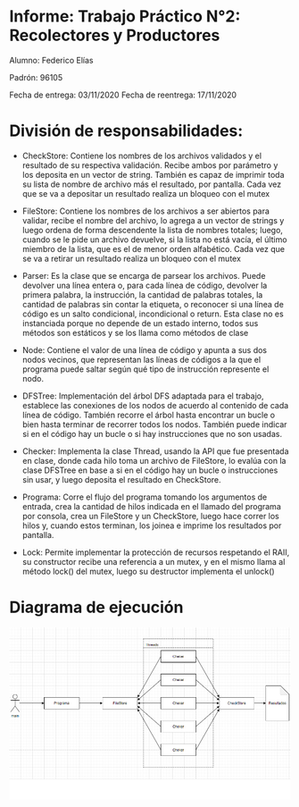 # Informe: Trabajo Práctico N°2: Recolectores y Productores

Alumno: Federico Elías

Padrón: 96105

Fecha de entrega: 03/11/2020
Fecha de reentrega: 17/11/2020

# División de responsabilidades:

- CheckStore:
		Contiene los nombres de los archivos validados y el resultado de su
		respectiva validación. Recibe ambos por parámetro y los deposita en un
		vector de string. También es capaz de imprimir toda su lista de nombre
		de archivo más el resultado, por pantalla.
		Cada vez que se va a depositar un resultado realiza un bloqueo con el mutex

- FileStore:
		Contiene los nombres de los archivos a ser abiertos para validar,
		recibe el nombre del archivo, lo agrega a un vector de strings y luego
		ordena de forma descendente la lista de nombres totales; luego, cuando
		se le pide un archivo devuelve, si la lista no está vacía, el último
		miembro de la lista, que es el de menor orden alfabético.
		Cada vez que se va a retirar un resultado realiza un bloqueo con el mutex

- Parser:
		Es la clase que se encarga de parsear los archivos. Puede devolver
		una línea entera o, para cada línea de código, devolver la primera palabra,
		la instrucción, la cantidad de palabras totales, la cantidad de palabras
		sin contar la etiqueta, o reconocer si una línea de código es
		un salto condicional, incondicional o return.
		Esta clase no es instanciada porque no depende de un estado interno,
		todos sus métodos son estáticos y se los llama como métodos de clase	

- Node:
		Contiene el valor de una línea de código y apunta a sus dos nodos vecinos,
		que representan las líneas de códigos a la que el programa puede saltar según
		qué tipo de instrucción represente el nodo.

- DFSTree:
		Implementación del árbol DFS adaptada para el trabajo, establece las conexiones
		de los nodos de acuerdo al contenido de cada línea de código. También recorre
		el árbol hasta encontrar un bucle o bien hasta terminar de recorrer todos los
		nodos. También puede indicar si en el código hay un bucle o si hay instrucciones
		que no son usadas.

- Checker:
		Implementa la clase Thread, usando la API que fue presentada en clase,
		donde cada hilo toma un archivo de FileStore, lo evalúa con la clase DFSTree
		en base a si en el código hay un bucle o instrucciones sin usar,
		y luego deposita el resultado en CheckStore.

- Programa:
		Corre el flujo del programa tomando los argumentos de entrada, crea la cantidad
		de hilos indicada en el llamado del programa por consola, crea un FileStore
		y un CheckStore, luego hace correr los hilos y, cuando estos terminan,
		los joinea e imprime los resultados por pantalla.

- Lock:
		Permite implementar la protección de recursos respetando el RAII,
		su constructor recibe una referencia a un mutex, y en el mismo
		llama al método lock() del mutex, luego su destructor implementa el unlock()

# Diagrama de ejecución

![DiagramaTP2](https://github.com/nazar9318/taller1-2c2020-TP2/blob/master/assets/DiagramaTP2.png)
